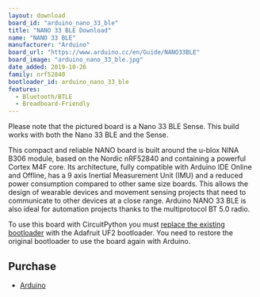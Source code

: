 ```yaml
---
layout: download
board_id: "arduino_nano_33_ble"
title: "NANO 33 BLE Download"
name: "NANO 33 BLE"
manufacturer: "Arduino"
board_url: "https://www.arduino.cc/en/Guide/NANO33BLE"
board_image: "arduino_nano_33_ble.jpg"
date_added: 2019-10-26
family: nrf52840
bootloader_id: arduino_nano_33_ble
features:
  - Bluetooth/BTLE
  - Breadboard-Friendly
---
```


Please note that the pictured board is a Nano 33 BLE Sense. This build works with both the Nano 33 BLE and the Sense.

This compact and reliable NANO board is built around the u-blox NINA B306 module, based on the Nordic nRF52840 and containing a powerful Cortex M4F core. Its architecture, fully compatible with Arduino IDE Online and Offline, has a 9 axis Inertial Measurement Unit (IMU) and a reduced power consumption compared to other same size boards.
This allows the design of wearable devices and movement sensing projects that need to communicate to other devices at a close range. Arduino NANO 33 BLE is also ideal for automation projects thanks to the multiprotocol BT 5.0 radio.

To use this board with CircuitPython you must [replace the existing bootloader](https://forums.adafruit.com/viewtopic.php?f=60&t=158279) with the Adafruit UF2 bootloader. You need to restore the original bootloader to use the board again with Arduino.

## Purchase
* [Arduino](https://store.arduino.cc/usa/nano-33-ble)
